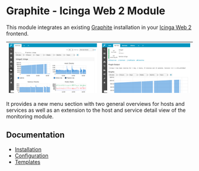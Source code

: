 # Graphite - Icinga Web 2 Module

This module integrates an existing [Graphite](https://graphite.readthedocs.io/en/latest/)
installation in your [Icinga Web 2](https://www.icinga.com/products/icinga-web-2/)
frontend.

![Service List](img/service-list.png) | ![Detail View](img/service-detail-view.png)
--------------------------------------|--------------------------------------------

It provides a new menu section with two general overviews for hosts and
services as well as an extension to the host and service detail view of
the monitoring module.

## Documentation

* [Installation](02-Installation.md)
* [Configuration](03-Configuration.md)
* [Templates](04-Templates.md)
